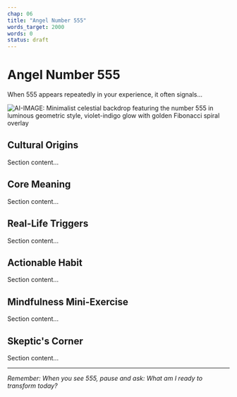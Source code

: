```yaml
---
chap: 06
title: "Angel Number 555"
words_target: 2000
words: 0
status: draft
---
```


# Angel Number 555

When 555 appears repeatedly in your experience, it often signals...

![AI-IMAGE: Minimalist celestial backdrop featuring the number 555 in luminous geometric style, violet-indigo glow with golden Fibonacci spiral overlay]()

## Cultural Origins

Section content...

## Core Meaning

Section content...

## Real-Life Triggers

Section content...

## Actionable Habit

Section content...

## Mindfulness Mini-Exercise

Section content...

## **Skeptic's Corner**

Section content...

---

*Remember: When you see 555, pause and ask: What am I ready to transform today?*
